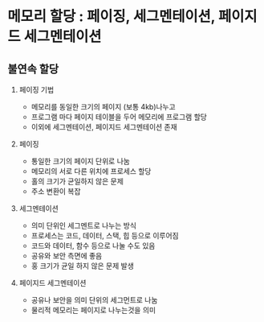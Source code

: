 # 메모리 할당 : 페이징, 세그멘테이션, 페이지드 세그멘테이션

## 불연속 할당

1. 페이징 기법
    - 메모리를 동일한 크기의 페이지 (보통 4kb)나누고
    - 프로그램 마다 페이지 테이블을 두어 메모리에 프로그램 할당
    - 이외에 세그멘테이션, 페이지드 세그멘테이션 존재

2. 페이징
    - 통일한 크기의 페이지 단위로 나눔
    - 메모리의 서로 다른 위치에 프로세스 할당
    - 홀의 크기가 균일하지 않은 문제
    - 주소 변환이 복잡

3. 세그멘테이션
    - 의미 단위인 세그멘트로 나누는 방식
    - 프로세스는 코드, 데이터, 스택, 힙 등으로 이루어짐
    - 코드와 데이터, 함수 등으로 나눌 수도 있음
    - 공유와 보안 측면에 좋음
    - 홍 크기가 균일 하지 않은 문제 발생

4. 페이지드 세그멘테이션
    - 공유나 보안을 의미 단위의 세그먼트로 나눔
    - 물리적 메모리는 페이지로 나누는것을 의미
